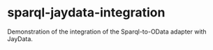 # sparql-jaydata-integration
Demonstration of the integration of the Sparql-to-OData adapter with JayData.
